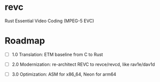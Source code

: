 # revc
Rust Essential Video Coding (MPEG-5 EVC)

# Roadmap

- [ ] 1.0 Translation: ETM baseline from C to Rust		 

- [ ] 2.0 Modernization: re-architect REVC to revce/revcd, like rav1e/dav1d

- [ ] 3.0 Optimization: ASM for x86_64, Neon for arm64 
